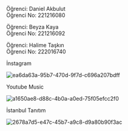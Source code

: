 Öğrenci: Daniel Akbulut   
Öğrenci No: 221216080

Öğrenci: Beyza Kaya   
Öğrenci No: 221216092

Öğrenci: Halime Taşkın   
Öğrenci No: 222016740

İnstagram

![ea6da63a-95b7-470d-9f7d-c696a207bdff](https://github.com/danielakbulut/mobilodev_/assets/152086868/f95a0b5f-d99e-42d7-bcce-dd3c98491f5c)



Youtube Music


![a1650ae8-d88c-4b0a-a0ed-75f05efcc2f0](https://github.com/danielakbulut/mobilodev_/assets/152086868/1d7996d4-669f-42e9-96b3-2ba0e7587879)


İstanbul Tanıtım

![2678a7d5-e47c-45b7-a9c8-d9a80b90f3ac](https://github.com/danielakbulut/mobilodev_/assets/152086868/b9f1771b-c9ad-4e23-b2eb-85458cb4be28)
